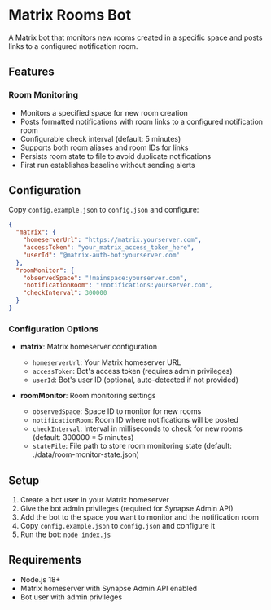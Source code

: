 # Matrix Rooms Bot

A Matrix bot that monitors new rooms created in a specific space and posts links to a configured notification room.

## Features

### Room Monitoring
- Monitors a specified space for new room creation
- Posts formatted notifications with room links to a configured notification room
- Configurable check interval (default: 5 minutes)
- Supports both room aliases and room IDs for links
- Persists room state to file to avoid duplicate notifications
- First run establishes baseline without sending alerts

## Configuration

Copy `config.example.json` to `config.json` and configure:

```json
{
  "matrix": {
    "homeserverUrl": "https://matrix.yourserver.com",
    "accessToken": "your_matrix_access_token_here",
    "userId": "@matrix-auth-bot:yourserver.com"
  },
  "roomMonitor": {
    "observedSpace": "!mainspace:yourserver.com",
    "notificationRoom": "!notifications:yourserver.com",
    "checkInterval": 300000
  }
}
```

### Configuration Options

- **matrix**: Matrix homeserver configuration
  - `homeserverUrl`: Your Matrix homeserver URL
  - `accessToken`: Bot's access token (requires admin privileges)
  - `userId`: Bot's user ID (optional, auto-detected if not provided)

- **roomMonitor**: Room monitoring settings
  - `observedSpace`: Space ID to monitor for new rooms
  - `notificationRoom`: Room ID where notifications will be posted
  - `checkInterval`: Interval in milliseconds to check for new rooms (default: 300000 = 5 minutes)
  - `stateFile`: File path to store room monitoring state (default: ./data/room-monitor-state.json)

## Setup

1. Create a bot user in your Matrix homeserver
2. Give the bot admin privileges (required for Synapse Admin API)
3. Add the bot to the space you want to monitor and the notification room
4. Copy `config.example.json` to `config.json` and configure it
5. Run the bot: `node index.js`

## Requirements

- Node.js 18+
- Matrix homeserver with Synapse Admin API enabled
- Bot user with admin privileges
